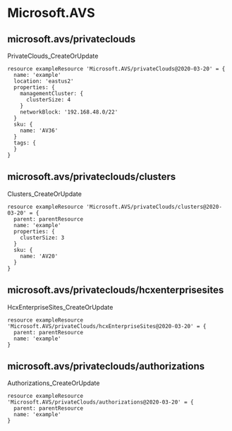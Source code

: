 # Microsoft.AVS

## microsoft.avs/privateclouds

PrivateClouds_CreateOrUpdate
```bicep
resource exampleResource 'Microsoft.AVS/privateClouds@2020-03-20' = {
  name: 'example'
  location: 'eastus2'
  properties: {
    managementCluster: {
      clusterSize: 4
    }
    networkBlock: '192.168.48.0/22'
  }
  sku: {
    name: 'AV36'
  }
  tags: {
  }
}
```

## microsoft.avs/privateclouds/clusters

Clusters_CreateOrUpdate
```bicep
resource exampleResource 'Microsoft.AVS/privateClouds/clusters@2020-03-20' = {
  parent: parentResource 
  name: 'example'
  properties: {
    clusterSize: 3
  }
  sku: {
    name: 'AV20'
  }
}
```

## microsoft.avs/privateclouds/hcxenterprisesites

HcxEnterpriseSites_CreateOrUpdate
```bicep
resource exampleResource 'Microsoft.AVS/privateClouds/hcxEnterpriseSites@2020-03-20' = {
  parent: parentResource 
  name: 'example'
}
```

## microsoft.avs/privateclouds/authorizations

Authorizations_CreateOrUpdate
```bicep
resource exampleResource 'Microsoft.AVS/privateClouds/authorizations@2020-03-20' = {
  parent: parentResource 
  name: 'example'
}
```
